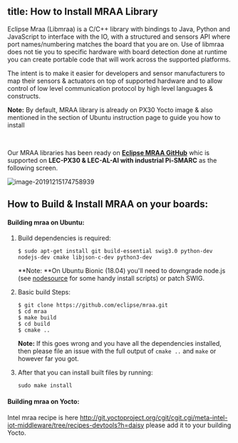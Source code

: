 title: How to Install MRAA Library
---

Eclipse Mraa (Libmraa) is a C/C++ library with bindings to Java, Python and JavaScript to interface with the IO, with a structured and sensors API where port names/numbering matches the board that you are on. Use of libmraa does not tie you to specific hardware with board detection done at runtime you can create portable code that will work across the supported platforms.

The intent is to make it easier for developers and sensor manufacturers to map their sensors & actuators on top of supported hardware and to allow control of low level communication protocol by high level languages & constructs.



**Note:** By default, MRAA library is already on PX30 Yocto image & also mentioned in the section of Ubuntu instruction page to guide you how to install 

<br>

Our MRAA libraries has been ready on [**Eclipse MRAA GitHub**]( https://github.com/eclipse/mraa) whic is supported on **LEC-PX30 & LEC-AL-AI with industrial Pi-SMARC** as the following screen.

![image-20191215174758939](HowToInstallMRAA.assets/image-20191215174758939.png)







## How to Build & Install MRAA on your boards:

#### Building mraa on Ubuntu:

1. Build dependencies is required:

   ```
   $ sudo apt-get install git build-essential swig3.0 python-dev nodejs-dev cmake libjson-c-dev python3-dev
   ```
   
   **Note: **On Ubuntu Bionic (18.04) you'll need to downgrade node.js (see [nodesource](https://github.com/nodesource/distributions) for some handy         install scripts) or patch SWIG. 
   
2. Basic build Steps:

   ```
   $ git clone https://github.com/eclipse/mraa.git
   $ cd mraa
   $ make build
   $ cd build
   $ cmake ..
   ```

   **Note:** If this goes wrong and you have all the dependencies installed, then please file an issue with the full output of `cmake ..` and `make` or however far you got.

3. After that you can install built files by running:

   ```
   sudo make install
   ```

   

#### Building mraa on Yocto:

Intel mraa recipe is here http://git.yoctoproject.org/cgit/cgit.cgi/meta-intel-iot-middleware/tree/recipes-devtools?h=daisy please add it to your building Yocto.

